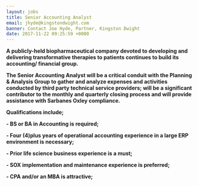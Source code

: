 ```yaml
---
layout: jobs
title: Senior Accounting Analyst
email: jhyde@kingstondwight.com
banner: Contact Joe Hyde, Partner, Kingston Dwight
date: 2017-11-22 09:25:59 +0000
---
```


**A publicly-held biopharmaceutical company devoted to developing and delivering transformative therapies to patients continues to build its accounting/ financial group.**

**The Senior Accounting Analyst will be a critical conduit with the Planning & Analysis Group to gather and analyze expenses and activities conducted by third party technical service providers; will be a significant contributor to the monthly and quarterly closing process and will provide assistance with Sarbanes Oxley compliance.**

**Qualifications include;**

**- BS or BA in Accounting is required;**

**- Four (4)plus years of operational accounting experience in a large ERP environment is necessary;**

**- Prior life science business experience is a must;**

**- SOX implementation and maintenance experience is preferred;**

**- CPA and/or an MBA is attractive;**